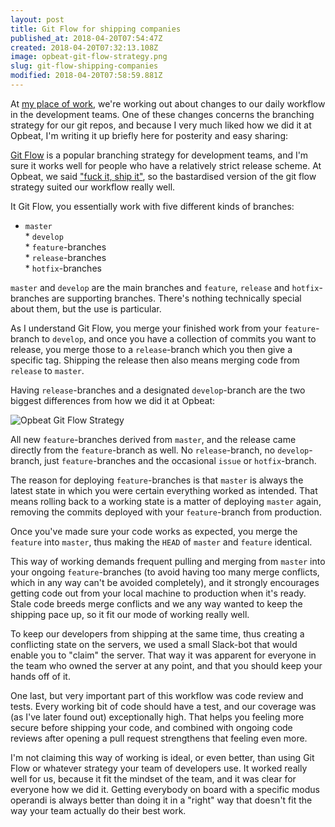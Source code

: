 ```yaml
---
layout: post
title: Git Flow for shipping companies
published_at: 2018-04-20T07:54:47Z
created: 2018-04-20T07:32:13.108Z
image: opbeat-git-flow-strategy.png
slug: git-flow-shipping-companies
modified: 2018-04-20T07:58:59.881Z
---
```

At [my place of work](http://mapspeople.com), we're working out about changes to our daily workflow in the development teams. One of these changes concerns the branching strategy for our git repos, and because I very much liked how we did it at Opbeat, I'm writing it up briefly here for posterity and easy sharing:

[Git Flow](http://nvie.com/posts/a-successful-git-branching-model/) is a popular branching strategy for development teams, and I'm sure it works well for people who have a relatively strict release scheme. At Opbeat, we said ["fuck it, ship it"](https://opbeat.com/blog/posts/fuck-it-ship-it/), so the bastardised version of the git flow strategy suited our workflow really well.

It Git Flow, you essentially work with five different kinds of branches:

* `master`<br>* `develop`<br>* `feature`-branches<br>* `release`-branches<br>* `hotfix`-branches

`master` and `develop` are the main branches and `feature`, `release` and `hotfix`-branches are supporting branches. There's nothing technically special about them, but the use is particular.

As I understand Git Flow, you merge your finished work from your `feature`-branch to `develop`, and once you have a collection of commits you want to release, you merge those to a `release`-branch which you then give a specific tag. Shipping the release then also means merging code from `release` to `master`.

Having `release`-branches and a designated `develop`-branch are the two biggest differences from how we did it at Opbeat:

![Opbeat Git Flow Strategy](https://wintermuteclub.s3.amazonaws.com/media/opbeat-git-flow-strategy.png)

All new `feature`-branches derived from `master`, and the release came directly from the `feature`-branch as well. No `release`-branch, no `develop`-branch, just `feature`-branches and the occasional `issue` or `hotfix`-branch.

The reason for deploying `feature`-branches is that `master` is always the latest state in which you were certain everything worked as intended. That means rolling back to a working state is a matter of deploying `master` again, removing the commits deployed with your `feature`-branch from production.

Once you've made sure your code works as expected, you merge the `feature` into `master`, thus making the `HEAD` of `master` and `feature` identical.

This way of working demands frequent pulling and merging from `master` into your ongoing `feature`-branches (to avoid having too many merge conflicts, which in any way can't be avoided completely), and it strongly encourages getting code out from your local machine to production when it's ready. Stale code breeds merge conflicts and we any way wanted to keep the shipping pace up, so it fit our mode of working really well.

To keep our developers from shipping at the same time, thus creating a conflicting state on the servers, we used a small Slack-bot that would enable you to "claim" the server. That way it was apparent for everyone in the team who owned the server at any point, and that you should keep your hands off of it.

One last, but very important part of this workflow was code review and tests. Every working bit of code should have a test, and our coverage was (as I've later found out) exceptionally high. That helps you feeling more secure before shipping your code, and combined with ongoing code reviews after opening a pull request strengthens that feeling even more.

I'm not claiming this way of working is ideal, or even better, than using Git Flow or whatever strategy your team of developers use. It worked really well for us, because it fit the mindset of the team, and it was clear for everyone how we did it. Getting everybody on board with a specific modus operandi is always better than doing it in a "right" way that doesn't fit the way your team actually do their best work.

